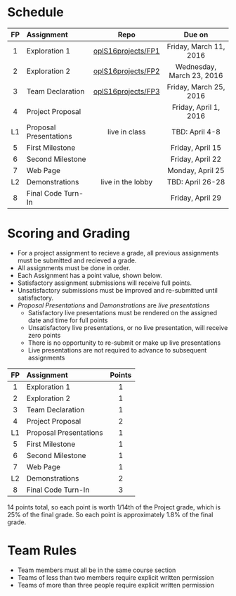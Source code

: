 # Schedule
| FP | Assignment | Repo | Due on |
|:---:|:---|:---:|:---:|
| 1 | Exploration 1     | [oplS16projects/FP1][FP1] | Friday, March 11, 2016 |
| 2 | Exploration 2     | [oplS16projects/FP2][FP2]| Wednesday, March 23, 2016 |
| 3 | Team Declaration  | [oplS16projects/FP3][FP3]| Friday, March 25, 2016 |
| 4 | Project Proposal  | | Friday, April 1, 2016 |
| L1 | Proposal Presentations | live in class | TBD: April 4-8 |
| 5 | First Milestone   | | Friday, April 15 |
| 6 | Second Milestone  | | Friday, April 22 |
| 7 |	Web Page          | | Monday, April 25 |
| L2 | Demonstrations    | live in the lobby | TBD: April 26-28 |
| 8 | Final Code Turn-In | | Friday, April 29 |

# Scoring and Grading
* For a project assignment to recieve a grade, all previous assignments must be submitted and recieved a grade.
* All assignments must be done in order.
* Each Assignment has a point value, shown below. 
* Satisfactory assignment submissions will receive full points.
* Unsatisfactory submissions must be improved and re-submitted until satisfactory.
* _Proposal Presentations_ and _Demonstrations_ are _live presentations_
  * Satisfactory live presentations must be rendered on the assigned date and time for full points
  * Unsatisfactory live presentations, or no live presentation, will receive zero points
  * There is no opportunity to re-submit or make up live presentations
  * Live presentations are not required to advance to subsequent assignments

| FP | Assignment | Points |
|:---:|:---|:---:|
| 1 | Exploration 1   | 1 |
| 2 | Exploration 2   | 1 |
| 3 | Team Declaration | 1 |
| 4 | Project Proposal | 2 |
| L1 | Proposal Presentations | 1 |
| 5 | First Milestone | 1 |
| 6 | Second Milestone  | 1 |
| 7 | Web Page        | 1 |
| L2 | Demonstrations | 2 |
| 8 | Final Code Turn-In | 3 |

14 points total, so each point is worth 1/14th of the Project grade, which is 25% of the final grade. So each point is approximately 1.8% of the final grade.

# Team Rules
* Team members must all be in the same course section
* Teams of less than two members require explicit written permission
* Teams of more than three people require explicit written permission

<!-- Links -->
[FP1]: https://github.com/oplS16projects/FP1
[FP2]: https://github.com/oplS16projects/FP2
[FP3]: https://github.com/oplS16projects/FP3
